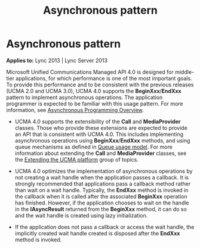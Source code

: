 ﻿---
title: Asynchronous pattern
TOCTitle: Asynchronous pattern
ms:assetid: 74da9223-e635-43cf-9e98-d9c7f8a6be38
ms:mtpsurl: https://msdn.microsoft.com/en-us/library/Dn466078(v=office.15)
ms:contentKeyID: 57103195
ms.date: 07/25/2014
mtps_version: v=office.15
---

# Asynchronous pattern


**Applies to:** Lync 2013 | Lync Server 2013

Microsoft Unified Communications Managed API 4.0 is designed for middle-tier applications, for which performance is one of the most important goals. To provide this performance and to be consistent with the previous releases (UCMA 2.0 and UCMA 3.0), UCMA 4.0 supports the **BeginXxx**/**EndXxx** pattern to implement asynchronous operations. The application programmer is expected to be familiar with this usage pattern. For more information, see [Asynchronous Programming Overview](http://msdn.microsoft.com/en-us/library/ms228963.aspx).

  - UCMA 4.0 supports the extensibility of the **Call** and **MediaProvider** classes. Those who provide these extensions are expected to provide an API that is consistent with UCMA 4.0. This includes implementing asynchronous operations using **BeginXxx**/**EndXxx** methods, and using queue mechanisms as defined in [Queue usage model](queue-usage-model.md). For more information about extending the **Call** and **MediaProvider** classes, see the [Extending the UCMA platform](extending-the-ucma-platform.md) group of topics.

  - UCMA 4.0 optimizes the implementation of asynchronous operations by not creating a wait handle when the application passes a callback. It is strongly recommended that applications pass a callback method rather than wait on a wait handle. Typically, the **EndXxx** method is invoked in the callback when it is called after the associated **BeginXxx** operation has finished. However, if the application chooses to wait on the handle in the **IAsyncResult** returned from the **BeginXxx** method, it can do so and the wait handle is created using lazy initialization.

  - If the application does not pass a callback or access the wait handle, the implicitly created wait handle created is disposed after the **EndXxx** method is invoked.

